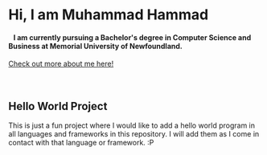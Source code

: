 <html>
  <body>
    <h1>Hi, I am Muhammad Hammad</h1>
    <h4>&nbsp;&nbsp;&nbsp;I am currently pursuing a Bachelor's degree in Computer Science and Business at Memorial University of Newfoundland.</h4>
    <a href="https://www.cs.mun.ca/~mhnaeem">Check out more about me here!</a>
    <br><br><br>
    <h2>Hello World Project</h2>
    <p>This is just a fun project where I would like to add a hello world program in all languages and frameworks in this repository. I will add them as I come in contact with that language or framework. :P</p>
  </body>
</html>

